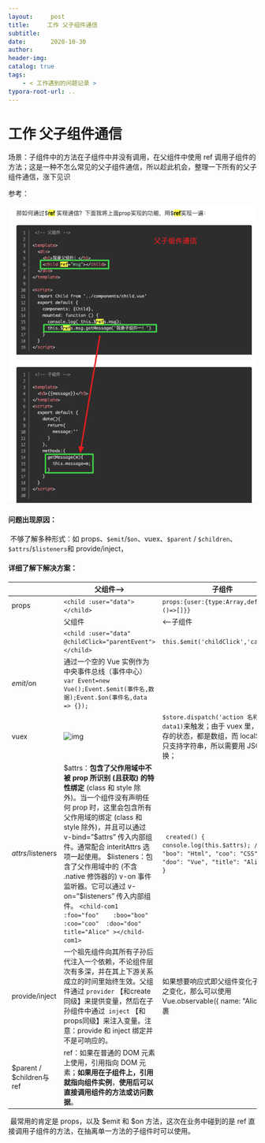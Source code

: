 ```yaml
---
layout:     post
title:     工作 父子组件通信
subtitle:  
date:       2020-10-30
author:     
header-img: 
catalog: true
tags:
    - < 工作遇到的问题记录 >
typora-root-url: ..
---
```



# 工作 父子组件通信

场景：子组件中的方法在子组件中并没有调用，在父组件中使用 ref 调用子组件的方法；这是一种不怎么常见的父子组件通信，所以趁此机会，整理一下所有的父子组件通信，涨下见识

参考：



![image-20201030112829140](/img/assets_2019/image-20201030112829140.png)

#### 问题出现原因：

​	不够了解多种形式：如 props、`$emit`/`$on`、vuex、`$parent` / `$children`、`$attrs`/`$listeners`和 provide/inject，

#### 详细了解下解决方案：

|                           | 父组件-->                                                    | 子组件                                                       |
| ------------------------- | ------------------------------------------------------------ | ------------------------------------------------------------ |
| props                     | `<child :user="data"></child>`                               | `props:{user:{type:Array,default:()=>[]}}`                   |
|                           | 父组件                                                       | <--子组件                                                    |
|                           | `<child :user="data" @childClick="parentEvent"></child>`     | `this.$emit('childClick','canshu');`                         |
| $emit/$on                 | 通过一个空的 Vue 实例作为中央事件总线（事件中心）`var Event=new Vue();Event.$emit(事件名,数据);Event.$on(事件名,data => {});` |                                                              |
| vuex                      | ![img](https://image.fundebug.com/2019-05-18-03.png)         | `$store.dispatch('action 名称', data1)`来触发；由于 vuex 里，我们保存的状态，都是数组，而 localStorage 只支持字符串，所以需要用 JSON 转换； |
| $attrs/$listeners         | $attrs：**包含了父作用域中不被 prop 所识别 (且获取) 的特性绑定** (class 和 style 除外)。当一个组件没有声明任何 prop 时，这里会包含所有父作用域的绑定 (class 和 style 除外)，并且可以通过 v-bind=”\$attrs” 传入内部组件。通常配合 interitAttrs 选项一起使用。                                   $listeners：包含了父作用域中的 (不含 .native 修饰器的) v-on 事件监听器。它可以通过 v-on=”\$listeners” 传入内部组件。    `<child-com1 :foo="foo"    :boo="boo" :coo="coo"  :doo="doo" title="Alice" ></child-com1>` | ` created() {     console.log(this.$attrs); // { "boo": "Html", "coo": "CSS", "doo": "Vue", "title": "Alice" }   }` |
| provide/inject            | 一个祖先组件向其所有子孙后代注入一个依赖，不论组件层次有多深，并在其上下游关系成立的时间里始终生效。父组件通过 `provider` 【和create同级】来提供变量，然后在子孙组件中通过` inject` 【和props同级】来注入变量。注意：provide 和 inject 绑定并不是可响应的。 | 如果想要响应式即父组件变化子组件随之变化，那么可以使用 Vue.observable({       name: "Alice"   }); 包裹 |
| $parent / $children与 ref | ref：如果在普通的 DOM 元素上使用，引用指向 DOM 元素；**如果用在子组件上，引用就指向组件实例**，**使用后可以直接调用组件的方法或访问数据**。 |                                                              |



​    最常用的肯定是 props，以及 $emit 和 $on 方法，这次在业务中碰到的是 ref 直接调用子组件的方法，在抽离单一方法的子组件时可以使用。
